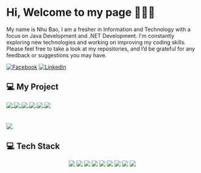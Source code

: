 # Hi, Welcome to my page 👋👋👋

<p>My name is Nhu Bao, I am a fresher in Information and Technology with a focus on Java Development and .NET Development. I'm constantly exploring new technologies and working on improving my coding skills. Please feel free to take a look at my repositories, and I’d be grateful for any feedback or suggestions you may have.</p>

[![Facebook](https://img.shields.io/badge/Facebook-%231877F2.svg?logo=Facebook&logoColor=white)](https://www.facebook.com/truongbao102003/) 
[![LinkedIn](https://img.shields.io/badge/LinkedIn-%230077B5.svg?logo=linkedin&logoColor=white)](https://www.linkedin.com/in/bao-truong-nhu-a5ab44337/)

## 💻 My Project
<a href="https://github.com/tnbao10/AuctionShop-Project">
  <img align="center" src="https://github-readme-stats.vercel.app/api/pin/?username=tnbao10&repo=AuctionShop&theme=jolly" />
</a>
<a href="https://github.com/tnbao10/ArtBidGallery">
  <img align="center" src="https://github-readme-stats.vercel.app/api/pin/?username=tnbao10&repo=ArtBidGallery&theme=radical" />
</a>
<a href="https://github.com/tnbao10/MiniMarket-Application">
  <img align="center" src="https://github-readme-stats.vercel.app/api/pin/?username=tnbao10&repo=MiniMarket-Application&theme=gotham" />
</a>
<a href="https://github.com/tnbao10/EmployeeSupport-System">
  <img align="center" src="https://github-readme-stats.vercel.app/api/pin/?username=tnbao10&repo=EmployeeSupport-System&theme=react" />
</a>
<a href="https://github.com/tnbao10/HospitalManagement-JSP">
  <img align="center" src="https://github-readme-stats.vercel.app/api/pin/?username=tnbao10&repo=HospitalManagement-JSP&theme=nightowl" />
</a>
<a href="https://github.com/tnbao10/HospitalManagement-Spring">
  <img align="center" src="https://github-readme-stats.vercel.app/api/pin/?username=tnbao10&repo=HospitalManagement-Spring&theme=blueberry" />
</a>

#
<p>
  <img src="https://github-readme-stats.vercel.app/api?username=tnbao10&theme=tokyonight&show_icons=false" />
</p>

## 💻 Tech Stack
<p align="center">
  <img src="https://img.shields.io/badge/java-%23ED8B00.svg?style=for-the-badge&logo=java&logoColor=white" />
  <img src="https://img.shields.io/badge/javascript-%23323330.svg?style=for-the-badge&logo=javascript&logoColor=%23F7DF1E" />
  <img src="https://img.shields.io/badge/c%23-%23239120.svg?style=for-the-badge&logo=c-sharp&logoColor=white" />
  <img src="https://img.shields.io/badge/spring-%236DB33F.svg?style=for-the-badge&logo=spring&logoColor=white" />
  <img src="https://img.shields.io/badge/.NET-5C2D91?style=for-the-badge&logo=.net&logoColor=white" />
  <img src="https://img.shields.io/badge/node.js-6DA55F?style=for-the-badge&logo=node.js&logoColor=white" />
  <img src="https://img.shields.io/badge/nestjs-%23E0234E.svg?style=for-the-badge&logo=nestjs&logoColor=white" />
  <img src="https://img.shields.io/badge/angular-%23DD0031.svg?style=for-the-badge&logo=angular&logoColor=white" />
  <img src="https://img.shields.io/badge/react-%2320232a.svg?style=for-the-badge&logo=react&logoColor=%2361DAFB" />
</p>


